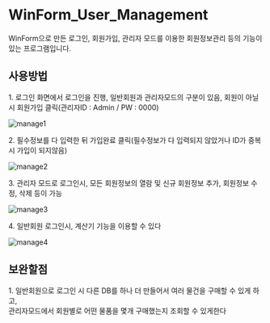# WinForm_User_Management
WinForm으로 만든 로그인, 회원가입, 관리자 모드를 이용한 회원정보관리 등의 기능이 있는 프로그램입니다.

## 사용방법

1\. 로그인 화면에서 로그인을 진행, 일반회원과 관리자모드의 구분이 있음, 회원이 아닐시 회원가입 클릭(관리자ID : Admin / PW : 0000)


![manage1](https://user-images.githubusercontent.com/122774092/227707271-dd91cc26-ad4b-4413-a8ec-8a8b7df887a3.JPG)


2\. 필수정보를 다 입력한 뒤 가입완료 클릭(필수정보가 다 입력되지 않았거나 ID가 중복시 가입이 되지않음)


![manage2](https://user-images.githubusercontent.com/122774092/227707307-2daed9ea-425a-49ed-ab51-49d567a82919.JPG)


3\. 관리자 모드로 로그인시, 모든 회원정보의 열람 및 신규 회원정보 추가, 회원정보 수정, 삭제 등이 가능


![manage3](https://user-images.githubusercontent.com/122774092/227707445-d2d8aba3-d348-447c-86cf-9e36cf672bce.JPG)


4\. 일반회원 로그인시, 계산기 기능을 이용할 수 있다


![manage4](https://user-images.githubusercontent.com/122774092/227707482-2d237927-42e2-4c2b-8060-b002dc0ae802.JPG)


## 보완할점

1\. 일반회원으로 로그인 시 다른 DB를 하나 더 만들어서 여러 물건을 구매할 수 있게 하고,<br> 관리자모드에서 회원별로 어떤 물품을 몇개 구매했는지 조회할 수 있게한다
